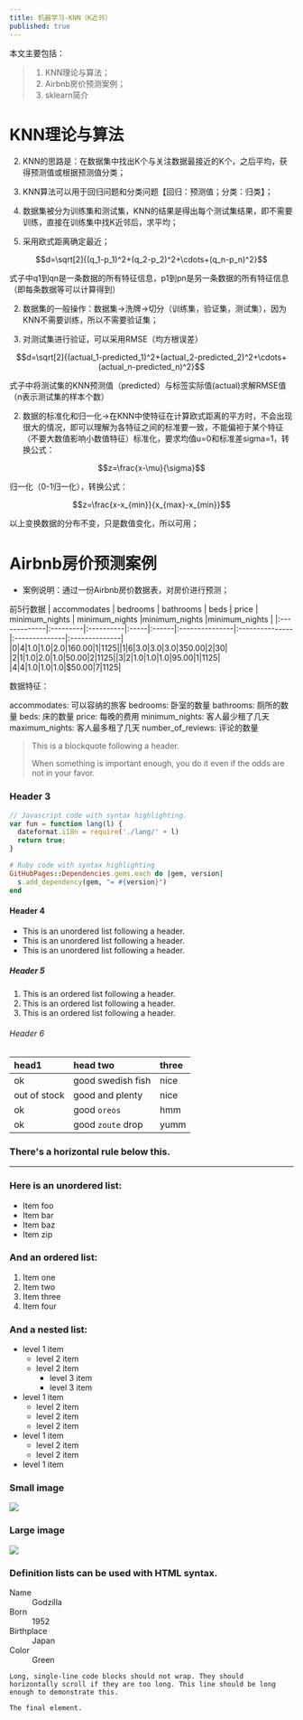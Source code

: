 ```yaml
---
title: 机器学习-KNN（K近邻）
published: true
---
```


<script type="text/javascript" src="http://cdn.mathjax.org/mathjax/latest/MathJax.js?config=default"></script>

本文主要包括：
> 1. KNN理论与算法；
> 1. Airbnb房价预测案例；
> 1. sklearn简介

# [](#header-1)KNN理论与算法

2. KNN的思路是：在数据集中找出K个与关注数据最接近的K个，之后平均，获得预测值或根据预测值分类；

2. KNN算法可以用于回归问题和分类问题【回归：预测值；分类：归类】；

2. 数据集被分为训练集和测试集，KNN的结果是得出每个测试集结果，即不需要训练，直接在训练集中找K近邻后，求平均；

2. 采用欧式距离确定最近；

$$d=\sqrt[2]{(q_1-p_1)^2+(q_2-p_2)^2+\cdots+(q_n-p_n)^2}$$

式子中q1到qn是一条数据的所有特征信息，p1到pn是另一条数据的所有特征信息（即每条数据等可以计算得到）

2. 数据集的一般操作：数据集->洗牌->切分（训练集，验证集，测试集），因为KNN不需要训练，所以不需要验证集；

2. 对测试集进行验证，可以采用RMSE（均方根误差）

$$d=\sqrt[2]{(actual_1-predicted_1)^2+(actual_2-predicted_2)^2+\cdots+(actual_n-predicted_n)^2}$$

式子中将测试集的KNN预测值（predicted）与标签实际值(actual)求解RMSE值（n表示测试集的样本个数）

2. 数据的标准化和归一化->在KNN中使特征在计算欧式距离的平方时，不会出现很大的情况，即可以理解为各特征之间的标准要一致，不能偏袒于某个特征（不要大数值影响小数值特征）标准化，要求均值u=0和标准差sigma=1，转换公式：

$$z=\frac{x-\mu}{\sigma}$$

归一化（0-1归一化），转换公式：

$$z=\frac{x-x_{min}}{x_{max}-x_{min}}$$

以上变换数据的分布不变，只是数值变化，所以可用；

# [](#header-2)Airbnb房价预测案例

* 案例说明：通过一份Airbnb房价数据表，对房价进行预测；

前5行数据
| accommodates | bedrooms | bathrooms | beds | price | minimum_nights | minimum_nights |minimum_nights |minimum_nights |
|:-------------|:---------|:----------|:-----|:------|:---------------|:---------------|:--------------|:--------------|
|0|4|1.0|1.0|2.0|$160.00|1|1125|
|1|6|3.0|3.0|3.0|$350.00|2|30|
|2|1|1.0|2.0|1.0|$50.00|2|1125|
|3|2|1.0|1.0|1.0|$95.00|1|1125|
|4|4|1.0|1.0|1.0|$50.00|7|1125|

数据特征：

accommodates: 可以容纳的旅客
bedrooms: 卧室的数量
bathrooms: 厕所的数量
beds: 床的数量
price: 每晚的费用
minimum_nights: 客人最少租了几天
maximum_nights: 客人最多租了几天
number_of_reviews: 评论的数量

> This is a blockquote following a header.
>
> When something is important enough, you do it even if the odds are not in your favor.

### [](#header-3)Header 3

```js
// Javascript code with syntax highlighting.
var fun = function lang(l) {
  dateformat.i18n = require('./lang/' + l)
  return true;
}
```

```ruby
# Ruby code with syntax highlighting
GitHubPages::Dependencies.gems.each do |gem, version|
  s.add_dependency(gem, "= #{version}")
end
```

#### [](#header-4)Header 4

*   This is an unordered list following a header.
*   This is an unordered list following a header.
*   This is an unordered list following a header.

##### [](#header-5)Header 5

1.  This is an ordered list following a header.
2.  This is an ordered list following a header.
3.  This is an ordered list following a header.

###### [](#header-6)Header 6

| head1        | head two          | three |
|:-------------|:------------------|:------|
| ok           | good swedish fish | nice  |
| out of stock | good and plenty   | nice  |
| ok           | good `oreos`      | hmm   |
| ok           | good `zoute` drop | yumm  |

### There's a horizontal rule below this.

* * *

### Here is an unordered list:

*   Item foo
*   Item bar
*   Item baz
*   Item zip

### And an ordered list:

1.  Item one
1.  Item two
1.  Item three
1.  Item four

### And a nested list:

- level 1 item
  - level 2 item
  - level 2 item
    - level 3 item
    - level 3 item
- level 1 item
  - level 2 item
  - level 2 item
  - level 2 item
- level 1 item
  - level 2 item
  - level 2 item
- level 1 item

### Small image

![](https://assets-cdn.github.com/images/icons/emoji/octocat.png)

### Large image

![](https://guides.github.com/activities/hello-world/branching.png)


### Definition lists can be used with HTML syntax.

<dl>
<dt>Name</dt>
<dd>Godzilla</dd>
<dt>Born</dt>
<dd>1952</dd>
<dt>Birthplace</dt>
<dd>Japan</dd>
<dt>Color</dt>
<dd>Green</dd>
</dl>

```
Long, single-line code blocks should not wrap. They should horizontally scroll if they are too long. This line should be long enough to demonstrate this.
```

```
The final element.
```
